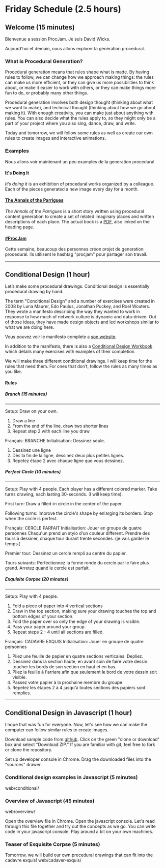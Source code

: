 Friday Schedule (2.5 hours)
===========================

Welcome (15 minutes)
--------------------

Bienvenue a session ProcJam. Je suis David Wicks.

Aujourd'hui et demain, nous allons explorer la génération procedural.

### What is Procedural Generation?

Procedural generation means that rules shape what is made. By having rules to follow, we can change how we approach making things: the rules can make us more efficient, or they can give us more possibilities to think about, or make it easier to work with others, or they can make things more fun to do, or probably many other things.

Procedural generation involves both design thought (thinking about what we want to make), and technical thought (thinking about how we go about making it). With enough creativity, you can make just about anything with rules. You can also decide what the rules apply to, so they might only be a part of your project where you also sing, dance, draw, and write.

Today and tomorrow, we will follow some rules as well as create our own rules to create images and interactive animations. 

### Examples

Nous allons voir maintenant un peu examples de la generation procedural.

#### [It's Doing It](itsdoing.it)
_It’s doing it_ is an exhibition of procedural works organized by a colleague. Each of the pieces generated a new image every day for a month.

#### [The Annals of the Parrigues](https://emshort.wordpress.com/tag/the-annals-of-the-parrigues/)
_The Annals of the Parrigues_ is a short story written using procedural content generation to create a set of related imaginary places and written descriptions of each place. The actual book is a [PDF](https://drive.google.com/file/d/0B97d5C256qbrOHFwSUhsZE4tU0k/view?usp=sharing), also linked on the heading page.

#### [#ProcJam](https://twitter.com/hashtag/procjam)
Cette semaine, beaucoup des personnes créon projet de generation procedural. Ils utilisent le hashtag "procjam" pour partager son travail.

----------------------------------------------------------------------------------------

Conditional Design (1 hour)
---------------------------

Let’s make some procedural drawings. Conditional design is essentially procedural drawing by hand.

The term "Conditional Design" and a number of exercises were created in 2008 by Luna Maurer, Edo Paulus, Jonathan Puckey, and Roel Wouters. They wrote a manifesto describing the way they wanted to work in response to how much of network culture is dynamic and data-driven. Out of those ideas, they have made design objects and led workshops similar to what we are doing here.

Vous pouvez voir le manifesto complete a [son website](http://conditionaldesign.org/manifesto).

In addition to the manifesto, there is also a [Conditional Design Workbook](https://workbook.conditionaldesign.org/) which details many exercises with examples of their completion.

We will make three different conditional drawings. I will keep time for the rules that need them. For ones that don’t, follow the rules as many times as you like.

#### Rules

##### Branch (15 minutes)
-------------------------
Setup:
Draw on your own.

1) Draw a line
2) From the end of the line, draw two shorter lines
3) Repeat step 2 with each line you draw

Français:
BRANCHE
Initialisation:
Dessinez seule.
1) Dessinez une ligne
2) Dès la fin de la ligne, dessinez deux plus petites lignes.
3) Repetez étape 2 avec chaque ligne que vous dessinez.

##### Perfect Circle (10 minutes)
---------------------------------
Setup:
Play with 4 people.
Each player has a different colored marker.
Take turns drawing, each lasting 30-seconds. (I will keep time).

First turn:
Draw a filled-in circle in the center of the paper.

Following turns:
Improve the circle's shape by enlarging its borders.
Stop when the circle is perfect.

Français:
CERCLE PARFAIT
Initialisation:
Jouer en groupe de quatre personnes
Chaqu'un prend un stylo d'un couleur different.
Prendre des tours à dessiner, chaque tour durant trente secondes. (je vais garder le temps.)

Premier tour:
Dessinez un cercle rempli au centre du papier.

Tours suivants:
Perfectionnez la forme ronde du cercle par le faire plus grand.
Arretez quand le cercle est parfait.

##### Exquisite Corpse (20 minutes)
-----------------------------------
Setup:
Play with 4 people.

1) Fold a piece of paper into 4 vertical sections
2) Draw in the top section, making sure your drawing touches the top and bottom edges of your section.
3) Fold the paper over so only the edge of your drawing is visible.
4) Pass your paper around your group.
5) Repeat steps 2 - 4 until all sections are filled.

Français:
CADAVRE EXQUIS
Initialisation:
Jouer en groupe de quatre personnes

1) Pliez une feuille de papier en quatre sections verticales. Depliez.
2) Dessinez dans la section haute, en avant soin de faire votre dessin toucher les bords de son section en haut et en bas.
3) Pliez la feuille à l'arriere afin que seulement le bord de votre dessin soit visible.
4) Passez votre papier à la prochaine membre du groupe.
5) Repetez les étapes 2 à 4 jusqu'à toutes sections des papiers sont remplies.

----------------------------------------------------------------------------------------

Conditional Design in Javascript (1 hour)
-----------------------------------------

I hope that was fun for everyone. Now, let's see how we can make the computer can follow similar rules to create images.

Download sample code from [github](https://github.com/sansumbrella/ProcJam-KerThiossane). Click on the green "clone or download" box and select "Download ZIP." If you are familiar with git, feel free to fork or clone the repository.

Set up developer console in Chrome. Drag the downloaded files into the "sources" drawer.

### Conditional design examples in Javascript (5 minutes)
web/conditional/

### Overview of Javascript (45 minutes)
web/overview/

Open the overview file in Chrome.
Open the javascript console.
Let's read through this file together and try out the concepts as we go. You can write code in your javascript console.
Play around a bit on your own machines.

### Teaser of Exquisite Corpse (5 minutes)
Tomorrow, we will build our own procedural drawings that can fit into the cadavre exquis!
web/cadaver-exquis/
